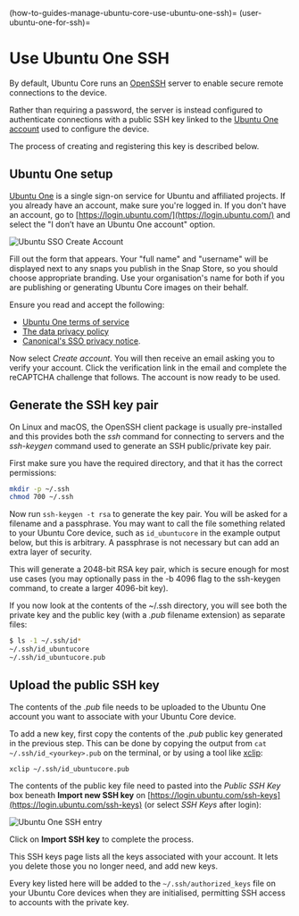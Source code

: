 (how-to-guides-manage-ubuntu-core-use-ubuntu-one-ssh)=
(user-ubuntu-one-for-ssh)=
# Use Ubuntu One SSH

By default, Ubuntu Core runs an [OpenSSH](https://help.ubuntu.com/community/SSH) server to enable secure remote connections to the device.

Rather than requiring a password, the server is instead configured to authenticate connections with a public SSH key linked to the [Ubuntu One account](https://login.ubuntu.com/) used to configure the device.

The process of creating and registering this key is described below.

## Ubuntu One setup


[Ubuntu One](https://login.ubuntu.com/) is a single sign-on service for Ubuntu and affiliated projects. If you already have an account, make sure you're logged in. If you don't have an account, go to [https://login.ubuntu.com/](https://login.ubuntu.com/) and select the "I don’t have an Ubuntu One account" option.

![Ubuntu SSO Create Account](https://assets.ubuntu.com/v1/9ecc0252-sso-03.png)

Fill out the form that appears. Your "full name" and "username" will be displayed next to any snaps you publish in the Snap Store, so you should choose appropriate branding. Use your organisation's name for both if you are publishing or generating Ubuntu Core images on their behalf.

Ensure you read and accept the following:

- [Ubuntu One terms of service](https://www.ubuntu.com/legal/terms-and-policies/terms-of-service)
- [The data privacy policy](https://www.ubuntu.com/legal/dataprivacy) 
- [Canonical's SSO privacy notice](https://www.ubuntu.com/legal/dataprivacy/sso).

Now select _Create account_. You will then receive an email asking you to verify your account. Click the verification link in the email and complete the reCAPTCHA challenge that follows. The account is now ready to be used.


## Generate the SSH key pair

On Linux and macOS,  the OpenSSH client package is usually pre-installed and this provides both the _ssh_ command for connecting to servers and the _ssh-keygen_ command used to generate an SSH public/private key pair.

First make sure you have the required directory, and that it has the correct permissions:

```bash
mkdir -p ~/.ssh
chmod 700 ~/.ssh
```

Now run `ssh-keygen -t rsa` to generate the key pair. You will be asked for a filename and  a passphrase. You may want to call the file something related to your Ubuntu Core device, such as `id_ubuntucore` in the example output below, but this is arbitrary. A passphrase is not necessary but can add an extra layer of security.

This will generate a 2048-bit RSA key pair, which is secure enough for most use cases (you may optionally pass in the -b 4096 flag to the ssh-keygen command, to create a larger 4096-bit key).

If you now look at the contents of the ~/.ssh directory, you will see both the private key and the public key (with a _.pub_ filename extension) as separate files:

```bash
$ ls -1 ~/.ssh/id*
~/.ssh/id_ubuntucore
~/.ssh/id_ubuntucore.pub
```

## Upload the public SSH key

The contents of the _.pub_ file needs to be uploaded to the Ubuntu One account you want to associate with your Ubuntu Core device. 


To add a new key, first copy the contents of the _.pub_ public key generated in the previous step. This can be done by copying the output from `cat ~/.ssh/id_<yourkey>.pub` on the terminal, or by using a tool like [xclip](https://manpages.ubuntu.com/manpages/bionic/man1/xclip.1.html):

```
xclip ~/.ssh/id_ubuntucore.pub
```

The contents of the public key file need to pasted into the _Public SSH Key_ box beneath **Import new SSH key** on  [https://login.ubuntu.com/ssh-keys](https://login.ubuntu.com/ssh-keys) (or select *SSH Keys* after login):

![Ubuntu One SSH entry](https://assets.ubuntu.com/v1/0a42eb8e-uc-ssh.png)

Click on **Import SSH key** to complete the process.

This SSH keys page lists all the keys associated with your account. It lets you delete those you no longer need, and add new keys.

Every key listed here will be added to the `~/.ssh/authorized_keys` file on your Ubuntu Core devices when they are initialised, permitting SSH access to accounts with the private key.

